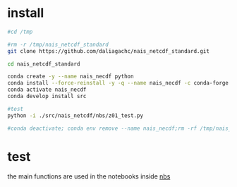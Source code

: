 # install 


```bash
#cd /tmp

#rm -r /tmp/nais_netcdf_standard
git clone https://github.com/daliagachc/nais_netcdf_standard.git

cd nais_netcdf_standard

conda create -y --name nais_necdf python
conda install --force-reinstall -y -q --name nais_necdf -c conda-forge --file requirements.txt
conda activate nais_necdf
conda develop install src

#test 
python -i ./src/nais_netcdf/nbs/z01_test.py

#conda deactivate; conda env remove --name nais_necdf;rm -rf /tmp/nais_netcdf_standard

```

# test

the main functions are used in the notebooks inside [nbs](src%2Fnais_netcdf%2Fnbs)

